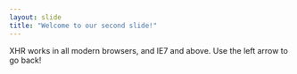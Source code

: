 ```yaml
---
layout: slide
title: "Welcome to our second slide!"
---
```

XHR works in all modern browsers, and IE7 and above.
Use the left arrow to go back!
